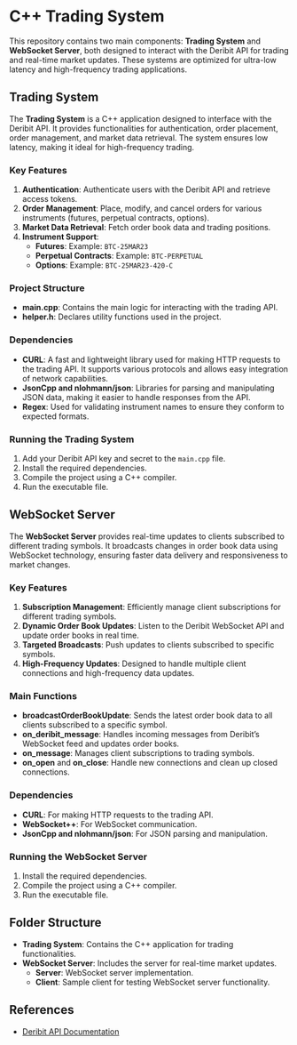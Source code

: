 # C++ Trading System

This repository contains two main components: **Trading System** and **WebSocket Server**, both designed to interact with the Deribit API for trading and real-time market updates. These systems are optimized for ultra-low latency and high-frequency trading applications.


## Trading System

The **Trading System** is a C++ application designed to interface with the Deribit API. It provides functionalities for authentication, order placement, order management, and market data retrieval. The system ensures low latency, making it ideal for high-frequency trading.

### Key Features
1. **Authentication**: Authenticate users with the Deribit API and retrieve access tokens.
2. **Order Management**: Place, modify, and cancel orders for various instruments (futures, perpetual contracts, options).
3. **Market Data Retrieval**: Fetch order book data and trading positions.
4. **Instrument Support**:
    - **Futures**: Example: `BTC-25MAR23`
    - **Perpetual Contracts**: Example: `BTC-PERPETUAL`
    - **Options**: Example: `BTC-25MAR23-420-C`

### Project Structure
- **main.cpp**: Contains the main logic for interacting with the trading API.
- **helper.h**: Declares utility functions used in the project.

### Dependencies
- **CURL**: A fast and lightweight library used for making HTTP requests to the trading API. It supports various protocols and allows easy integration of network capabilities.
- **JsonCpp and nlohmann/json**: Libraries for parsing and manipulating JSON data, making it easier to handle responses from the API.
- **Regex**: Used for validating instrument names to ensure they conform to expected formats.

### Running the Trading System
1. Add your Deribit API key and secret to the `main.cpp` file.
2. Install the required dependencies.
3. Compile the project using a C++ compiler.
4. Run the executable file.


## WebSocket Server

The **WebSocket Server** provides real-time updates to clients subscribed to different trading symbols. It broadcasts changes in order book data using WebSocket technology, ensuring faster data delivery and responsiveness to market changes.

### Key Features
1. **Subscription Management**: Efficiently manage client subscriptions for different trading symbols.
2. **Dynamic Order Book Updates**: Listen to the Deribit WebSocket API and update order books in real time.
3. **Targeted Broadcasts**: Push updates to clients subscribed to specific symbols.
4. **High-Frequency Updates**: Designed to handle multiple client connections and high-frequency data updates.

### Main Functions
- **broadcastOrderBookUpdate**: Sends the latest order book data to all clients subscribed to a specific symbol.
- **on_deribit_message**: Handles incoming messages from Deribit’s WebSocket feed and updates order books.
- **on_message**: Manages client subscriptions to trading symbols.
- **on_open** and **on_close**: Handle new connections and clean up closed connections.

### Dependencies
- **CURL**: For making HTTP requests to the trading API.
- **WebSocket++**: For WebSocket communication.
- **JsonCpp and nlohmann/json**: For JSON parsing and manipulation.

### Running the WebSocket Server
1. Install the required dependencies.
2. Compile the project using a C++ compiler.
3. Run the executable file.


## Folder Structure
- **Trading System**: Contains the C++ application for trading functionalities.
- **WebSocket Server**: Includes the server for real-time market updates.
    - **Server**: WebSocket server implementation.
    - **Client**: Sample client for testing WebSocket server functionality.


## References
- [Deribit API Documentation](https://docs.deribit.com/)